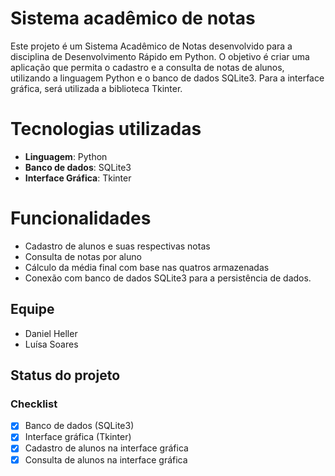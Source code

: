 # Sistema acadêmico de notas

Este projeto é um Sistema Acadêmico de Notas desenvolvido para a disciplina de Desenvolvimento Rápido em Python. O objetivo é criar uma aplicação que permita o cadastro e a consulta de notas de alunos, utilizando a linguagem Python e o banco de dados SQLite3. Para a interface gráfica, será utilizada a biblioteca Tkinter.

# Tecnologias utilizadas
- <b>Linguagem</b>: Python
- <b>Banco de dados</b>: SQLite3
- <b>Interface Gráfica</b>: Tkinter

# Funcionalidades
- Cadastro de alunos e suas respectivas notas
- Consulta de notas por aluno
- Cálculo da média final com base nas quatros armazenadas
- Conexão com banco de dados SQLite3 para a persistência de dados.

## Equipe
- Daniel Heller
- Luísa Soares

## Status do projeto
### Checklist
- [x] Banco de dados (SQLite3)
- [x] Interface gráfica (Tkinter)
- [x] Cadastro de alunos na interface gráfica
- [x] Consulta de alunos na interface gráfica
